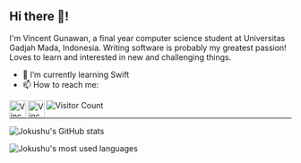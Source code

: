 ## Hi there 👋!

I'm Vincent Gunawan, a final year computer science student at Universitas Gadjah Mada, Indonesia. Writing software is probably my greatest passion! Loves to learn and interested in new and challenging things.

- 🌱 I’m currently learning Swift
- 📫 How to reach me:
<a href="https://www.linkedin.com/in/gnwnvincent/">
  <img align="left" alt="Vincent's LinkedIn" width="30px" src="https://raw.githubusercontent.com/peterthehan/peterthehan/master/assets/linkedin.svg" />
</a>
</a>
<a href="mailto:gnwnvincent@gmail.com">
  <img align="left" alt="Vincent's Gmail" width="30px" src="https://user-images.githubusercontent.com/70984049/131291665-9107db2e-7437-4d90-b509-ea63c5eb38c1.png" />
</a>

![Visitor Count](https://visitor-badge.glitch.me/badge?page_id=jokushu)

---

![Jokushu's GitHub stats](https://github-readme-stats.sabesansathananthan.vercel.app/api?username=jokushu&show_icons=true&hide_border=true&count_private=true&include_all_commits=true&theme=radical)

![Jokushu's most used languages](https://github-readme-stats.sabesansathananthan.vercel.app/api/top-langs/?username=jokushu&layout=compact&theme=radical)
